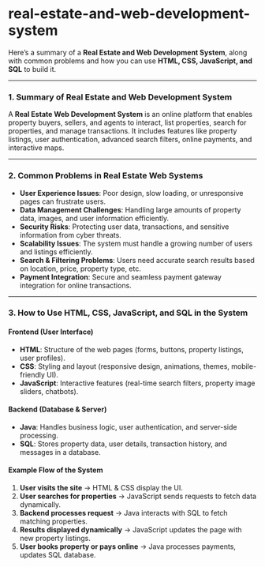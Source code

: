 # real-estate-and-web-development-system
Here’s a summary of a **Real Estate and Web Development System**, along with common problems and how you can use **HTML, CSS, JavaScript, and SQL** to build it.

---

### **1. Summary of Real Estate and Web Development System**  
A **Real Estate Web Development System** is an online platform that enables property buyers, sellers, and agents to interact, list properties, search for properties, and manage transactions. It includes features like property listings, user authentication, advanced search filters, online payments, and interactive maps.

---

### **2. Common Problems in Real Estate Web Systems**  

- **User Experience Issues**: Poor design, slow loading, or unresponsive pages can frustrate users.  
- **Data Management Challenges**: Handling large amounts of property data, images, and user information efficiently.  
- **Security Risks**: Protecting user data, transactions, and sensitive information from cyber threats.  
- **Scalability Issues**: The system must handle a growing number of users and listings efficiently.  
- **Search & Filtering Problems**: Users need accurate search results based on location, price, property type, etc.  
- **Payment Integration**: Secure and seamless payment gateway integration for online transactions.  

---

### **3. How to Use HTML, CSS, JavaScript, and SQL in the System**  

#### **Frontend (User Interface)**
- **HTML**: Structure of the web pages (forms, buttons, property listings, user profiles).  
- **CSS**: Styling and layout (responsive design, animations, themes, mobile-friendly UI).  
- **JavaScript**: Interactive features (real-time search filters, property image sliders, chatbots).  

#### **Backend (Database & Server)**
- **Java**: Handles business logic, user authentication, and server-side processing.  
- **SQL**: Stores property data, user details, transaction history, and messages in a database.  

#### **Example Flow of the System**  
1. **User visits the site** → HTML & CSS display the UI.  
2. **User searches for properties** → JavaScript sends requests to fetch data dynamically.  
3. **Backend processes request** → Java interacts with SQL to fetch matching properties.  
4. **Results displayed dynamically** → JavaScript updates the page with new property listings.  
5. **User books property or pays online** → Java processes payments, updates SQL database.  

